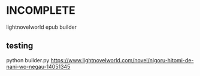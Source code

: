 # INCOMPLETE

lightnovelworld epub builder

## testing

python builder.py https://www.lightnovelworld.com/novel/nigoru-hitomi-de-nani-wo-negau-14051345